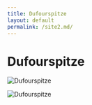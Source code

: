 ```yaml
---
title: Dufourspitze
layout: default
permalink: /site2.md/
---
```

Dufourspitze
==============================================================================


![Dufourspitze](https://s3-us-west-1.amazonaws.com/peakery-media/images/items/main/cache/monte-rosa-dufourspitze.jpg.1920x1440_q95_crop.jpg)

![Dufourspitze](https://image.hoehenfieber.ch/Berge/Dufourspitze-4634m.jpg)